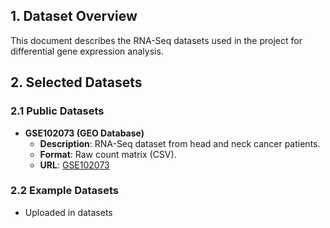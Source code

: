 ## 1. Dataset Overview  
This document describes the RNA-Seq datasets used in the project for differential gene expression analysis.  

## 2. Selected Datasets  
### **2.1 Public Datasets**  
- **GSE102073 (GEO Database)**  
  - **Description**: RNA-Seq dataset from head and neck cancer patients.  
  - **Format**: Raw count matrix (CSV).  
  - **URL**: [GSE102073](https://www.ncbi.nlm.nih.gov/geo/query/acc.cgi?acc=GSE102073)  


### **2.2 Example Datasets**  
- Uploaded in datasets
